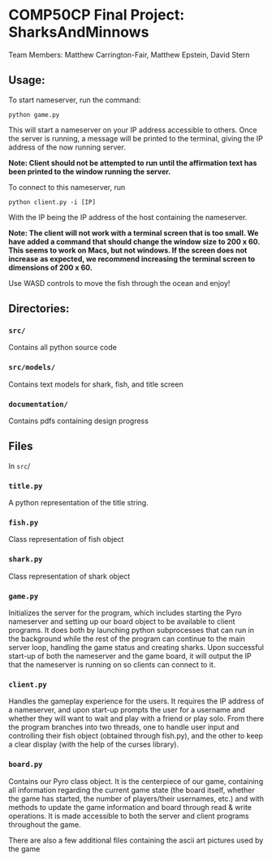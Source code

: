 # COMP50CP Final Project: SharksAndMinnows
Team Members: Matthew Carrington-Fair, Matthew Epstein, David Stern

## Usage: 

To start nameserver, run the command:

```
python game.py
```

This will start a nameserver on your IP address accessible to others.
Once the server is running, a message will be printed to the terminal,
giving the IP address of the now running server.

**Note: Client should not be attempted to run until the affirmation text has been printed to the window running the server.**

To connect to this nameserver, run 

```
python client.py -i [IP]
```

With the IP being the IP address of the host containing the nameserver.

**Note: The client will not work with a terminal screen that is too small.  We have added a command that should change the window size to 200 x 60.  This seems to work on Macs, but not windows.  If the screen does not increase as expected, we recommend increasing the terminal screen to dimensions of 200 x 60.**

Use WASD controls to move the fish through the ocean and enjoy!

## Directories:

### `src/`
Contains all python source code

### `src/models/`
Contains text models for shark, fish, and title screen

### `documentation/`
Contains pdfs containing design progress

## Files
In `src`/

### `title.py`
A python representation of the title string.

### `fish.py`
Class representation of fish object

### `shark.py`
Class representation of shark object

### `game.py`
Initializes the server for the program, which includes starting
the Pyro nameserver and setting up our board object to be 
available to client programs. It does both by launching python
subprocesses that can run in the background while the rest of
the program can continue to the main server loop, handling
the game status and creating sharks. Upon successful start-up
of both the nameserver and the game board, it will output the
IP that the nameserver is running on so clients can connect to it.

### `client.py`
Handles the gameplay experience for the users. It requires the 
IP address of a nameserver, and upon start-up prompts the user
for a username and whether they will want to wait and play with
a friend or play solo. From there the program branches into two
threads, one to handle user input and controlling their fish
object (obtained through fish.py), and the other to keep a clear
display (with the help of the curses library).

### `board.py`
Contains our Pyro class object. It is the centerpiece of our game,
containing all information regarding the current game state
(the board itself, whether the game has started, the number
of players/their usernames, etc.) and with methods to update
the game information and board through read & write operations.
It is made accessible to both the server and client programs
throughout the game.

There are also a few additional files containing the ascii art pictures used by the game

